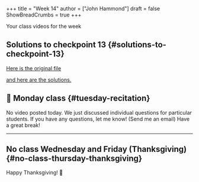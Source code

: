 +++
title = "Week 14"
author = ["John Hammond"]
draft = false
ShowBreadCrumbs = true
+++

Your class videos for the week
<!--more-->


## Solutions to checkpoint 13 {#solutions-to-checkpoint-13}

[Here is the original file](https://nextcloud.math.wichita.edu/index.php/s/MRcZJcZxiXqQFPg)

[and here are the solutions.](https://nextcloud.math.wichita.edu/index.php/s/KzS4WAtBaDfXPTS)


## 🎥 Monday class {#tuesday-recitation}

No video posted today.  We just discussed individual questions for particular students. If you have any questions, let me know! (Send me an email)  Have a great break!

---


## No class Wednesday and Friday (Thanksgiving) {#no-class-thursday-thanksgiving}

Happy Thanksgiving! 🦃
